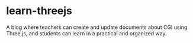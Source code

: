 # learn-threejs
A blog where teachers can create and update documents about CGI using Three.js, and students can learn in a practical and organized way.
